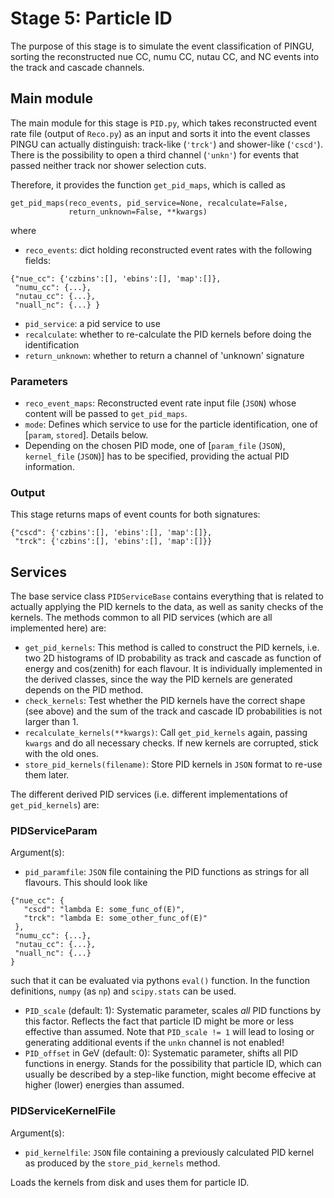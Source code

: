 # Stage 5: Particle ID

The purpose of this stage is to simulate the event classification of 
PINGU, sorting the reconstructed nue CC, numu CC, nutau CC, and NC 
events into the track and cascade channels.

## Main module

The main module for this stage is `PID.py`, which takes reconstructed 
event rate file (output of `Reco.py`) as an input and sorts it into the 
event classes PINGU can actually distinguish: track-like (`'trck'`) and 
shower-like (`'cscd'`). There is the possibility to open a third channel 
(`'unkn'`) for events that passed neither track nor shower selection cuts.

Therefore, it provides the function `get_pid_maps`, which is called as
```
get_pid_maps(reco_events, pid_service=None, recalculate=False, 
             return_unknown=False, **kwargs)
```
where
* `reco_events`: dict holding reconstructed event rates with the 
following fields:
```
{"nue_cc": {'czbins':[], 'ebins':[], 'map':[]},
 "numu_cc": {...},
 "nutau_cc": {...},
 "nuall_nc": {...} }
```
* `pid_service`: a pid service to use
* `recalculate`: whether to re-calculate the PID kernels before doing the 
 identification
* `return_unknown`: whether to return a channel of 'unknown' signature

### Parameters

* `reco_event_maps`: Reconstructed event rate input file (`JSON`) whose 
 content will be passed to `get_pid_maps`.
* `mode`: Defines which service to use for the particle identification, 
 one of [`param`, `stored`]. Details below.
* Depending on the chosen PID mode, one of [`param_file` (`JSON`), `kernel_file` (`JSON`)] 
 has to be specified, providing the actual PID information.

### Output

This stage returns maps of event counts for both signatures:
```
{"cscd": {'czbins':[], 'ebins':[], 'map':[]},
 "trck": {'czbins':[], 'ebins':[], 'map':[]}}
```

## Services

The base service class `PIDServiceBase` contains everything that is 
related to actually applying the PID kernels to the data, as 
well as sanity checks of the kernels. The methods common to all PID 
services (which are all implemented here) are:

* `get_pid_kernels`: This method is called to construct the PID kernels, 
 i.e. two 2D histograms of ID probability as track and cascade as function
 of energy and cos(zenith) for each flavour. It is individually 
 implemented in the derived classes, since the way the PID kernels are 
 generated depends on the PID method.
* `check_kernels`: Test whether the PID kernels have the correct shape
 (see above) and the sum of the track and cascade ID probabilities is not 
 larger than 1.
* `recalculate_kernels(**kwargs)`: Call `get_pid_kernels` again, passing 
 `kwargs` and do all necessary checks. If new kernels are corrupted, 
 stick with the old ones.
* `store_pid_kernels(filename)`: Store PID kernels in `JSON`  format to 
 re-use them later.

The different derived PID services (i.e. different implementations 
of `get_pid_kernels`) are:

### PIDServiceParam
Argument(s):
* `pid_paramfile`: `JSON` file containing the PID functions as strings for 
all flavours. This should look like
```
{"nue_cc": {
   "cscd": "lambda E: some_func_of(E)",
   "trck": "lambda E: some_other_func_of(E)"
 },
 "numu_cc": {...},
 "nutau_cc": {...},
 "nuall_nc": {...}
}
```
such that it can be evaluated via pythons `eval()` function. In the function 
definitions, `numpy` (as `np`) and `scipy.stats` can be used.
* `PID_scale` (default: 1): Systematic parameter, scales *all* PID functions 
 by this factor. Reflects the fact that particle ID might be more or less 
 effective than assumed. Note that `PID_scale != 1` will lead to losing or 
 generating additional  events if the `unkn` channel is not enabled!
* `PID_offset` in GeV (default: 0): Systematic parameter, shifts all PID 
 functions in energy. Stands for the possibility that particle ID, which can 
 usually be described by a step-like function, might become effecive at higher 
 (lower) energies than assumed.

### PIDServiceKernelFile

Argument(s):
* `pid_kernelfile`: `JSON` file containing a previously calculated PID 
 kernel as produced by the `store_pid_kernels` method.

Loads the kernels from disk and uses them for particle ID.
